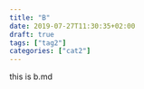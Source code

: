 ```yaml
---
title: "B"
date: 2019-07-27T11:30:35+02:00
draft: true
tags: ["tag2"]
categories: ["cat2"]
---
```


this is b.md
